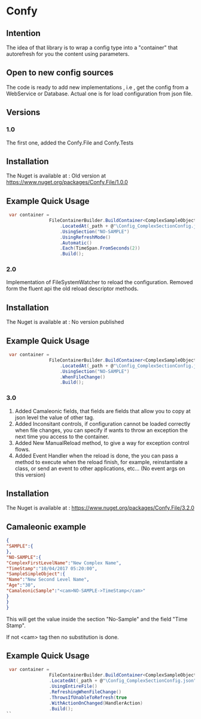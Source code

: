 # Confy
## Intention
The idea of that library is to wrap a config type into a "container" that autorefresh for you the content using parameters.

## Open to new config sources
The code is ready to add new implementations , i.e , get the config from a WebService or Database.
Actual one is for load configuration from json file.

## Versions
### 1.0 
The first one, added the Confy.File and Confy.Tests

## Installation

The Nuget is available at : Old version at https://www.nuget.org/packages/Confy.File/1.0.0

## Example Quick Usage

```csharp
 var container =
                FileContainerBuilder.BuildContainer<ComplexSampleObject>()
                    .LocatedAt(_path + @"\Config_ComplexSectionConfig.json")
                    .UsingSection("NO-SAMPLE")
                    .UsingRefreshMode()
                    .Automatic()
                    .Each(TimeSpan.FromSeconds(2))
                    .Build();
```

### 2.0 
Implementation of FileSystemWatcher to reload the configuration.
Removed form the fluent api the old reload descriptor methods. 
## Installation

The Nuget is available at : No version published

## Example Quick Usage

```csharp
 var container =
                FileContainerBuilder.BuildContainer<ComplexSampleObject>()
                    .LocatedAt(_path + @"\Config_ComplexSectionConfig.json")
                    .UsingSection("NO-SAMPLE")
                    .WhenFileChange()
                    .Build();
```

### 3.0 
1. Added Camaleonic fields, that fields are fields that allow you to copy at json level the value of other tag.
2. Added Inconsitant controls, if configuration cannot be loaded correctly when file changes, you can specify if wants to throw an exception the next time you access to the container.
3. Added New ManualReload method, to give a way for exception control flows.
4. Added Event Handler when the reload is done, the you can pass a method to execute when the reload finish, for example, reinstantiate a class, or send an event to other applications, etc... (No event args on this version)

## Installation

The Nuget is available at : https://www.nuget.org/packages/Confy.File/3.2.0

## Camaleonic example
```json
{
"SAMPLE":{
},
"NO-SAMPLE":{
"ComplexFirstLevelName":"New Complex Name",
"TimeStamp":"10/04/2017 05:20:00",
"SampleSimpleObject":{
"Name":"New Second Level Name",
"Age":"30",
"CamaleonicSample":"<cam>NO-SAMPLE->TimeStamp</cam>"
}
}
}
```
This will get the value inside the section "No-Sample" and the field "Time Stamp".

If not \<cam> tag then no substitution is done.

## Example Quick Usage
```csharp
 var container =
                FileContainerBuilder.BuildContainer<ComplexSampleObject>()
                .LocatedAt(_path + @"\Config_ComplexSectionConfig.json")
                .UsingEntireFile()
                .RefreshingWhenFileChange()
                .ThrowsIfUnableToRefresh(true
                .WithActionOnChanged(HandlerAction)
                .Build();
``                
        
